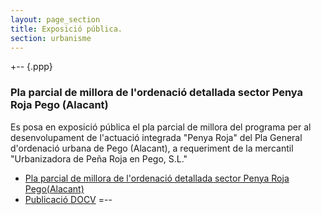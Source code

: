 ```yaml
---
layout: page_section
title: Exposició pública.
section: urbanisme
---
```


+-- {.ppp}
### Pla parcial de millora de l'ordenació detallada sector Penya Roja Pego (Alacant)
Es posa en exposició pública el pla parcial de millora del programa per al desenvolupament de l'actuació integrada "Penya Roja" del Pla General d'ordenació urbana de Pego (Alacant), a requeriment de la mercantil "Urbanizadora de Peña Roja en Pego, S.L."

* [Pla parcial de millora de l'ordenació detallada sector Penya Roja Pego(Alacant)](http://dl.dropbox.com/u/19116960/pego_web/urbanisme/PlanParcialMejoraPenyarojaPego.zip)
* [Publicació DOCV](http://www.docv.gva.es/datos/2011/10/11/pdf/2011_10232.pdf)
=--